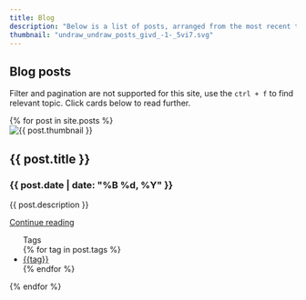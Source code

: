 ```yaml
---
title: Blog
description: "Below is a list of posts, arranged from the most recent to the oldest. Pagination does not work here due to Jekyll limitations."
thumbnail: "undraw_undraw_posts_givd_-1-_5vi7.svg"
---
```


## Blog posts

Filter and pagination are not supported for this site, use the `ctrl + f` to find relevant topic. Click cards below to read further.

<div class="row row-cols-1 row-cols-md-3 g-4">
  {% for post in site.posts %}
    <div class="col">
      <div class="card h-100">
        <div class="p-4">
          <img class="card-img-top" src="{{ site.baseurl }}/assets/svgs/{{ post.thumbnail }}" alt="{{ post.thumbnail }}" style="aspect-ratio: 143 / 90;">
        </div>
        <div class="card-body border-top">
          <h2 class="h5 card-title">{{ post.title }}</h2>
          <h3 class="h6 card-subtitle mb-2 text-body-secondary">{{ post.date | date: "%B %d, %Y" }}</h3>
          <p class="card-text text-truncate" style="max-width: 100%;">{{ post.description }}</p>
          <a href="{{ site.baseurl }}{{ post.url }}" class="btn btn-primary">Continue reading</a>
        </div>
        <ul class="list-group list-group-flush">
          <div class="card-header">
            Tags
          </div>
          {% for tag in post.tags %}
            <li class="list-group-item">
              <a class="card-link" href="{{site.baseurl}}/tags.html#{{tag|slugize}}">{{tag}}</a>
            </li>
          {% endfor %}
        </ul>
      </div>
    </div>
  {% endfor %}
</div>
